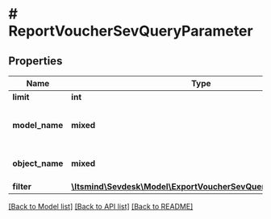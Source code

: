 # # ReportVoucherSevQueryParameter

## Properties

Name | Type | Description | Notes
------------ | ------------- | ------------- | -------------
**limit** | **int** | Limit export | [optional]
**model_name** | **mixed** | Model name which is exported |
**object_name** | **mixed** | SevQuery object name |
**filter** | [**\Itsmind\Sevdesk\Model\ExportVoucherSevQueryParameterFilter**](ExportVoucherSevQueryParameterFilter.md) |  | [optional]

[[Back to Model list]](../../README.md#models) [[Back to API list]](../../README.md#endpoints) [[Back to README]](../../README.md)
